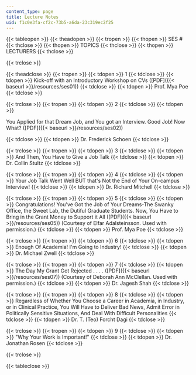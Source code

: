 ```yaml
---
content_type: page
title: Lecture Notes
uid: f1c0e3fa-cf2c-73b5-a6da-23c319ec2f25
---
```


{{< tableopen >}}
{{< theadopen >}}
{{< tropen >}}
{{< thopen >}}
SES #
{{< thclose >}}
{{< thopen >}}
TOPICS
{{< thclose >}}
{{< thopen >}}
LECTURERS
{{< thclose >}}

{{< trclose >}}

{{< theadclose >}}
{{< tropen >}}
{{< tdopen >}}
1
{{< tdclose >}}
{{< tdopen >}}
Kick-off with an Introductory Workshop on CVs ([PDF]({{< baseurl >}}/resources/ses01))
{{< tdclose >}}
{{< tdopen >}}
Prof. Mya Poe
{{< tdclose >}}

{{< trclose >}}
{{< tropen >}}
{{< tdopen >}}
2
{{< tdclose >}}
{{< tdopen >}}


You Applied for that Dream Job, and You got an Interview. Good Job! Now What? ([PDF]({{< baseurl >}}/resources/ses02))


{{< tdclose >}}
{{< tdopen >}}
Dr. Frederick Schoen
{{< tdclose >}}

{{< trclose >}}
{{< tropen >}}
{{< tdopen >}}
3
{{< tdclose >}}
{{< tdopen >}}
And Then, You Have to Give a Job Talk
{{< tdclose >}}
{{< tdopen >}}
Dr. Collin Stultz
{{< tdclose >}}

{{< trclose >}}
{{< tropen >}}
{{< tdopen >}}
4
{{< tdclose >}}
{{< tdopen >}}
Your Job Talk Went Well BUT that's Not the End of Your On-campus Interview!
{{< tdclose >}}
{{< tdopen >}}
Dr. Richard Mitchell
{{< tdclose >}}

{{< trclose >}}
{{< tropen >}}
{{< tdopen >}}
5
{{< tdclose >}}
{{< tdopen >}}
Congratulations! You've Got the Job of Your Dreams-The Swanky Office, the Sweet Lab, the Dutiful Graduate Students. Now, You Have to Bring in the Grant Money to Support it All ([PDF]({{< baseurl >}}/resources/ses05)) (Courtesy of Elfar Adalsteinsson. Used with permission.)
{{< tdclose >}}
{{< tdopen >}}
Prof. Mya Poe
{{< tdclose >}}

{{< trclose >}}
{{< tropen >}}
{{< tdopen >}}
6
{{< tdclose >}}
{{< tdopen >}}
Enough Of Academia! I'm Going to Industry!
{{< tdclose >}}
{{< tdopen >}}
Dr. Michael Zwell
{{< tdclose >}}

{{< trclose >}}
{{< tropen >}}
{{< tdopen >}}
7
{{< tdclose >}}
{{< tdopen >}}
The Day My Grant Got Rejected . . . . ([PDF]({{< baseurl >}}/resources/ses07)) (Courtesy of Deborah Ann McClellan. Used with permission.)
{{< tdclose >}}
{{< tdopen >}}
Dr. Jagesh Shah
{{< tdclose >}}

{{< trclose >}}
{{< tropen >}}
{{< tdopen >}}
8
{{< tdclose >}}
{{< tdopen >}}
Regardless of Whether You Choose a Career in Academia, in Industry, or in Clinical Practice, You Will Have to Deliver Bad News, Admit Error in Politically Sensitive Situations, And Deal With Difficult Personalities
{{< tdclose >}}
{{< tdopen >}}
Dr. T. (Teo) Forcht Dagi
{{< tdclose >}}

{{< trclose >}}
{{< tropen >}}
{{< tdopen >}}
9
{{< tdclose >}}
{{< tdopen >}}
"Why Your Work is Important!"
{{< tdclose >}}
{{< tdopen >}}
Dr. Jonathan Rosen
{{< tdclose >}}

{{< trclose >}}

{{< tableclose >}}